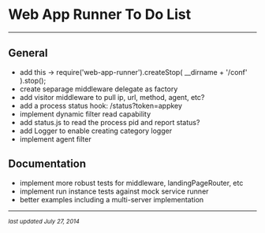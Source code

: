 # Web App Runner To Do List
- - -

## General

* add this -> require('web-app-runner').createStop( __dirname + '/conf' ).stop();
* create separage middleware delegate as factory
* add visitor middleware to pull ip, url, method, agent, etc?
* add a process status hook: /status?token=appkey
* implement dynamic filter read capability
* add status.js to read the process pid and report status?
* add Logger to enable creating category logger
* implement agent filter

## Documentation

* implement more robust tests for middleware, landingPageRouter, etc
* implement run instance tests against mock service runner
* better examples including a multi-server implementation

- - -
<p><small><em>last updated July 27, 2014</em></small></p>
